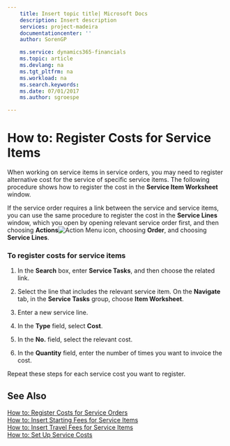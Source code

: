```yaml
---
    title: Insert topic title| Microsoft Docs
    description: Insert description
    services: project-madeira
    documentationcenter: ''
    author: SorenGP

    ms.service: dynamics365-financials
    ms.topic: article
    ms.devlang: na
    ms.tgt_pltfrm: na
    ms.workload: na
    ms.search.keywords:
    ms.date: 07/01/2017
    ms.author: sgroespe

---
```

# How to: Register Costs for Service Items
When working on service items in service orders, you may need to register alternative cost for the service of specific service items. The following procedure shows how to register the cost in the **Service Item Worksheet** window.  
  
 If the service order requires a link between the service and service items, you can use the same procedure to register the cost in the **Service Lines** window, which you open by opening relevant service order first, and then choosing **Actions**![Action Menu icon](../media/actionmenuicon.png "actionMenuIcon"), choosing **Order**, and choosing **Service Lines**.  
  
### To register costs for service items  
  
1.  In the **Search** box, enter **Service Tasks**, and then choose the related link.  
  
2.  Select the line that includes the relevant service item. On the **Navigate** tab, in the **Service Tasks** group, choose **Item Worksheet**.  
  
3.  Enter a new service line.  
  
4.  In the **Type** field, select **Cost**.  
  
5.  In the **No.** field, select the relevant cost.  
  
6.  In the **Quantity** field, enter the number of times you want to invoice the cost.  
  
 Repeat these steps for each service cost you want to register.  
  
## See Also  
 [How to: Register Costs for Service Orders](../how-to-register-costs-for-service-orders.md)   
 [How to: Insert Starting Fees for Service Items](../how-to-insert-starting-fees-for-service-items.md)   
 [How to: Insert Travel Fees for Service Items](../how-to-insert-travel-fees-for-service-items.md)   
 [How to: Set Up Service Costs](../how-to-set-up-service-costs.md)